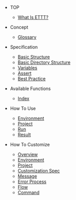 
* TOP

  * [What Is ETTT?](README.md)

* Concept

  * [Glossary](pages/concept/glossary.md)

* Specification

  * [Basic Structure](pages/specification/basic_structure.md)
  * [Basic Directory Structure](pages/specification/basic_directory_structure.md)
  * [Variables](pages/specification/variables.md)
  * [Assert](pages/specification/assert.md)
  * [Best Practice](pages/specification/best_practices.md)
  
* Available Functions
  * [Index](pages/specification/command/index.md)
    
* How To Use
  * [Environment](pages/use/environment.md)
  * [Project](pages/use/build.md)
  * [Run](pages/use/run.md)
  * [Result](pages/use/result.md)

* How To Customize
  * [Overview](pages/customize/overview.md)
  * [Environment](pages/customize/environment.md)
  * [Project](pages/customize/project.md)
  * [Customization Spec](pages/customize/spec.md)
  * [Message](pages/customize/message.md)
  * [Error Process](pages/customize/errorprocess.md)
  * [Flow](pages/customize/flow.md)
  * [Command](pages/customize/command.md)

